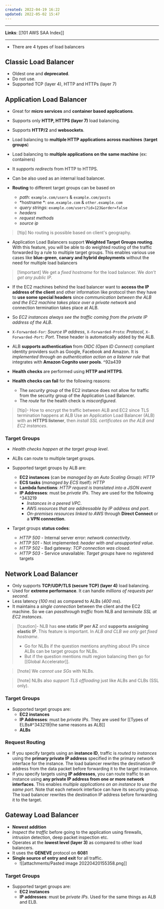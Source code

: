 ```yaml
---
created: 2022-04-19 16:22
updated: 2022-05-02 15:47
---
```

---
**Links**: [[101 AWS SAA Index]]

---

- There are 4 types of load balancers

## Classic Load Balancer
- Oldest one and **deprecated**.
- Do not use.
- Supported TCP (layer 4), HTTP and HTTPs (layer 7)

## Application Load Balancer
- Great for **micro services** and **container based applications**.
- Supports only **HTTP, HTTPS (layer 7)** load balancing.
- Supports **HTTP/2** and **websockets**.
- Load balancing to **multiple HTTP applications across machines** (**target groups**)
- Load balancing to **multiple applications on the same machine** (ex: containers)
- It *supports redirects* from HTTP to HTTPS. 
- Can be also used as an internal load balancer.

- **Routing** to different target groups can be based on
	- *path*: `example.com/users` & `example.com/posts`
	- *hostname *: `one.example.com` & `other.example.com`
	- *query strings*: `example.com/users?id=123&order=false` 
	- *headers*
	- *request methods*
	- *source ip*

> [!tip] No routing is possible based on client's geography.

- Application Load Balancers support **Weighted Target Groups routing**. With this feature, you will be able to do weighted routing of the traffic forwarded by a rule to multiple target groups. This enables various use cases like **blue-green**, **canary and hybrid deployments** without the need for multiple load balancers

> [!important] We get a *fixed hostname* for the load balancer. We *don't get any public IP*.

- If the EC2 machines behind the load balancer want to **access the IP address of the client** and other information like protocol then they have to **use some special headers** since *communication between the ALB and the EC2 machine takes place over a private network* and connection termination takes place at ALB. 
- So *EC2 instances always see the traffic coming from the private IP address of the ALB*. 
- `X-Forwarded-For`: *Source IP address*, `X-Forwarded-Proto`: *Protocol*, `X-Forwarded-Port`: *Port*. These header is automatically added by the ALB.

- ALB **supports authentication** from *OIDC (Open ID Connect)* compliant identity providers such as Google, Facebook and Amazon. It is *implemented through an authentication action on a listener rule* that integrates with **Amazon Cognito user pools**.
 ^92a439
- **Health checks** are performed using **HTTP and HTTPS**.
- **Health checks can fail** for the following reasons:
	- The *security group* of the EC2 instance does not allow for traffic from the security group of the Application Load Balancer.
	- The *route* for the health check is *misconfigured*. 

> [!tip]- How to encrypt the traffic between ALB and EC2 since TLS termination happens at ALB
> Use an Application Load Balancer (ALB) with an **HTTPS listener**, then *install SSL certificates on the ALB and EC2 instances*.

### Target Groups
- *Health checks happen at the target group level*.
- ALBs can route to multiple target groups.
- Supported target groups by ALB are:
	- **EC2 instances** (can be *managed by an Auto Scaling Group*): *HTTP*
	- **ECS tasks** (*managed by ECS* itself): *HTTP*
	- **Lambda functions**: *HTTP request is translated into a JSON event*
	- **IP Addresses**: must be *private IPs*. They are used for the following  ^343219
		- *Instances in a peered VPC*.
		- AWS *resources that are addressable by IP address and port*.
		- *On-premises resources linked to AWS* through **Direct Connect** or a **VPN connection**.

- Target groups **status codes**:
	- *HTTP 500* - Internal server error: *network connectivity*.
	- *HTTP 501* - Not implemented: *header with and unsupported value*.
	- *HTTP 502* - Bad gateway: *TCP connection was closed*.
	- *HTTP 503* - Service unavailable: *Target groups* have no registered targets

## Network Load Balancer

- Only supports **TCP/UDP/TLS (secure TCP) (layer 4)** load balancing.
- Used for **extreme performance**. It can handle *millions of requests per second*.
- Less latency (*100 ms*) as compared to ALBs (*400 ms*).
- It maintains a *single connection* between the client and the EC2 machine. So we can *passthrough traffic* from NLB and *terminate SSL at EC2 instances*.

> [!caution]- NLB has **one static IP per AZ** and **supports assigning elastic IP**. This feature is important. In *ALB and CLB we only get fixed hostname*.
> - Go for NLBs if the question mentions anything about IPs since ALBs can be target groups for NLBs. 
> - But if the question mentions multi region balancing then go for [[Global Accelerator]].

> [!note] We *cannot use SGs* with NLBs.

> [!note] NLBs also *support TLS offloading* just like ALBs and CLBs (SSL only).

### Target Groups

- Supported target groups are:
	- **EC2 instances**
	- **IP Addresses**: must be *private IPs*. They are used for [[Types of ELBs#^343219|the same reasons as ALB]]
	- **ALBs**

### Request Routing
- If you specify targets using an **instance ID**, traffic is *routed to instances* using the **primary private IP address** specified in the primary network interface for the instance. The load balancer rewrites the destination IP address from the data packet before forwarding it to the target instance.
- If you specify targets using **IP addresses**, you can route traffic to an instance using **any private IP address from one or more network interfaces**. This enables *multiple applications on an instance to use the same port*. Note that each network interface can have its security group. The load balancer rewrites the destination IP address before forwarding it to the target.

## Gateway Load Balancer

- **Newest addition**
-  *Inspect the traffic* before going to the application using firewalls, intrusion detection, deep packet inspection etc.
-  Operates at the **lowest level (layer 3)** as compared to other load balancers. 
-   It uses the **GENEVE** protocol on **6081** 
- **Single source of entry and exit** for all traffic.
	- ![[attachments/Pasted image 20220420155358.png]]

### Target Groups

- Supported target groups are:
	- **EC2 instances**
	- **IP addresses**: must be *private IPs*. Used for the same things as ALB and ELB.
	
